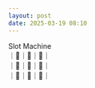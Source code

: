 ```yaml
---
layout: post
date: 2025-03-19 08:10
---
```


Slot Machine<br />
｜🍇｜💎｜🍇｜<br />
｜🏴｜🔔｜🤡｜<br />
｜🍒｜🍇｜🔔｜<br />

